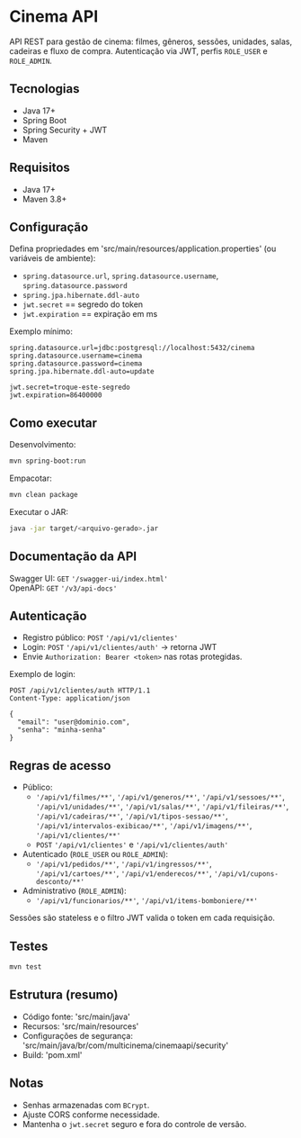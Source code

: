 # Cinema API

API REST para gestão de cinema: filmes, gêneros, sessões, unidades, salas, cadeiras e fluxo de compra. Autenticação via JWT, perfis `ROLE_USER` e `ROLE_ADMIN`.

## Tecnologias
- Java 17\+
- Spring Boot
- Spring Security \+ JWT
- Maven

## Requisitos
- Java 17\+
- Maven 3.8\+

## Configuração
Defina propriedades em 'src/main/resources/application.properties' (ou variáveis de ambiente):
- `spring.datasource.url`, `spring.datasource.username`, `spring.datasource.password`
- `spring.jpa.hibernate.ddl-auto`
- `jwt.secret` \=\= segredo do token
- `jwt.expiration` \=\= expiração em ms

Exemplo mínimo:
```properties
spring.datasource.url=jdbc:postgresql://localhost:5432/cinema
spring.datasource.username=cinema
spring.datasource.password=cinema
spring.jpa.hibernate.ddl-auto=update

jwt.secret=troque-este-segredo
jwt.expiration=86400000
```

## Como executar
Desenvolvimento:
```bash
mvn spring-boot:run
```

Empacotar:
```bash
mvn clean package
```

Executar o JAR:
```bash
java -jar target/<arquivo-gerado>.jar
```

## Documentação da API
Swagger UI: `GET` `'/swagger-ui/index.html'`  
OpenAPI: `GET` `'/v3/api-docs'`

## Autenticação
- Registro público: `POST` `'/api/v1/clientes'`
- Login: `POST` `'/api/v1/clientes/auth'` → retorna JWT
- Envie `Authorization: Bearer <token>` nas rotas protegidas.

Exemplo de login:
```http
POST /api/v1/clientes/auth HTTP/1.1
Content-Type: application/json

{
  "email": "user@dominio.com",
  "senha": "minha-senha"
}
```

## Regras de acesso
- Público:
    - `'/api/v1/filmes/**'`, `'/api/v1/generos/**'`, `'/api/v1/sessoes/**'`, `'/api/v1/unidades/**'`, `'/api/v1/salas/**'`, `'/api/v1/fileiras/**'`, `'/api/v1/cadeiras/**'`, `'/api/v1/tipos-sessao/**'`, `'/api/v1/intervalos-exibicao/**'`, `'/api/v1/imagens/**'`, `'/api/v1/clientes/**'`
    - `POST` `'/api/v1/clientes'` e `'/api/v1/clientes/auth'`
- Autenticado (`ROLE_USER` ou `ROLE_ADMIN`):
    - `'/api/v1/pedidos/**'`, `'/api/v1/ingressos/**'`, `'/api/v1/cartoes/**'`, `'/api/v1/enderecos/**'`, `'/api/v1/cupons-desconto/**'`
- Administrativo (`ROLE_ADMIN`):
    - `'/api/v1/funcionarios/**'`, `'/api/v1/items-bomboniere/**'`

Sessões são stateless e o filtro JWT valida o token em cada requisição.

## Testes
```bash
mvn test
```

## Estrutura (resumo)
- Código fonte: 'src/main/java'
- Recursos: 'src/main/resources'
- Configurações de segurança: 'src/main/java/br/com/multicinema/cinemaapi/security'
- Build: 'pom.xml'

## Notas
- Senhas armazenadas com `BCrypt`.
- Ajuste CORS conforme necessidade.
- Mantenha o `jwt.secret` seguro e fora do controle de versão.
